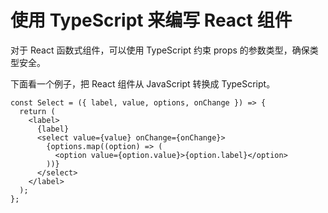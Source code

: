 # 使用 TypeScript 来编写 React 组件

对于 React 函数式组件，可以使用 TypeScript 约束 props 的参数类型，确保类型安全。

下面看一个例子，把 React 组件从 JavaScript 转换成 TypeScript。

```react
const Select = ({ label, value, options, onChange }) => {
  return (
    <label>
      {label}
      <select value={value} onChange={onChange}>
        {options.map((option) => (
          <option value={option.value}>{option.label}</option>
        ))}
      </select>
    </label>
  );
};
```

